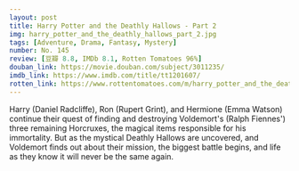 ```yaml
---
layout: post 
title: Harry Potter and the Deathly Hallows - Part 2
img: harry_potter_and_the_deathly_hallows_part_2.jpg
tags: [Adventure, Drama, Fantasy, Mystery]
number: No. 145
review: [豆瓣 8.8, IMDb 8.1, Rotten Tomatoes 96%]
douban_link: https://movie.douban.com/subject/3011235/
imdb_link: https://www.imdb.com/title/tt1201607/
rotten_link: https://www.rottentomatoes.com/m/harry_potter_and_the_deathly_hallows_part_2_2011
---
```


Harry (Daniel Radcliffe), Ron (Rupert Grint), and Hermione (Emma Watson) continue their quest of finding and destroying Voldemort's (Ralph Fiennes') three remaining Horcruxes, the magical items responsible for his immortality. But as the mystical Deathly Hallows are uncovered, and Voldemort finds out about their mission, the biggest battle begins, and life as they know it will never be the same again.